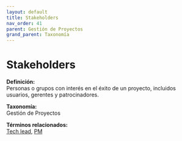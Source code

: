```yaml
---
layout: default
title: Stakeholders
nav_order: 41
parent: Gestión de Proyectos
grand_parent: Taxonomía
---
```


# Stakeholders

**Definición:**  
Personas o grupos con interés en el éxito de un proyecto, incluidos usuarios, gerentes y patrocinadores.

**Taxonomía:**  
Gestión de Proyectos

**Términos relacionados:**  
[Tech lead](https://maleniski.github.io/diccionario-angl-tec-mx/docs/taxonomia/gestión-de-proyectos/tech-lead.html), [PM](https://maleniski.github.io/diccionario-angl-tec-mx/docs/taxonomia/gestión-de-proyectos/pm.html)
